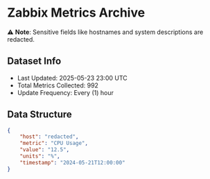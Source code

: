 # Zabbix Metrics Archive

⚠️ **Note**: Sensitive fields like hostnames and system descriptions are redacted.

## Dataset Info
- Last Updated: 2025-05-23 23:00 UTC
- Total Metrics Collected: 992
- Update Frequency: Every (1) hour

## Data Structure
```json
{
    "host": "redacted",
    "metric": "CPU Usage",
    "value": "12.5",
    "units": "%",
    "timestamp": "2024-05-21T12:00:00"
}
```

